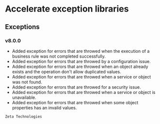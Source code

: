 # Accelerate exception libraries
## Exceptions
### v8.0.0

- Added exception for errors that are throwed when the execution of a business rule was not completed successfully.
- Added exception for errors that are throwed by a configuration issue.
- Added exception for errors that are throwed when an object already exists and the operation don't allow duplicated values.
- Added exception for errors that are throwed when a service or object was not found.
- Added exception for errors that are throwed for a security issue.
- Added exception for errors that are throwed when a service or object is unavailable.
- Added exception for errors that are throwed when some object properties has an invalid values.

```
Zeta Technologies
```